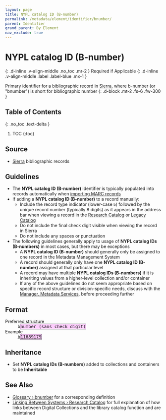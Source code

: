 ```yaml
---
layout: page
title: NYPL catalog ID (B-number)
permalink: /metadata/element/identifier/bnumber/
parent: Identifier
grand_parent: By Element
nav_exclude: true
---
```


# NYPL catalog ID (B-number)
{: .d-inline .v-align-middle .no_toc .mr-2 }
Required if Applicable
{: .d-inline .v-align-middle .label .label-blue .mx-1 }

Primary identifier for a bibliographic record in [Sierra](/metadata-documentation/resources/glossary/#sierra), where b-number (or "bnumber") is short for bibliographic number
{: .d-block .mt-2 .fs-6 .fw-300 }

## Table of Contents
{: .no_toc .text-delta }

1. TOC
{:toc}

## Source
- [Sierra](/metadata-documentation/resources/glossary/#sierra) bibliographic records

## Guidelines
- The **NYPL catalog ID (B-number)** identifier is typically populated into records automatically when [importing MARC records](/metadata-documentation/workflows/create-import/#importing-marc-records)
- If adding a **NYPL catalog ID (B-number)** to a record manually:
    - Include the record type indicator (lower-case `b`) followed by the unique record number (typically 8 digits) as it appears in the address bar when viewing a record in the [Research Catalog](/metadata-documentation/resources/glossary/#research-catalog) or [Legacy Catalog](/metadata-documentation/resources/glossary/#legacy-catalog)
    - Do not include the final check digit visible when viewing the record in Sierra
    - Do not include any spaces or punctuation
- The following guidelines generally apply to usage of **NYPL catalog IDs (B-numbers)** in most cases, but there may be exceptions
    - A **NYPL catalog ID (B-number)** should generally only be assigned to one record in the Metadata Management System
    - A record should generally only have one **NYPL catalog ID (B-number)** assigned at that particular level
    - A record may have multiple **NYPL catalog IDs (B-numbers)** if it is inheriting values from a higher-level collection and/or container
    - If any of the above guidelines do not seem appropriate based on specific record structure or division-specific needs, discuss with the [Manager, Metadata Services](https://nypl.github.io/metadata-documentation/contact/), before proceeding further

## Format
<dl>
<dt>Preferred structure</dt>
<dd><tt>b<span style="background: #ffccff; border: 1px solid #5c5962;">number (sans check digit)</span></tt></dd>
<dt>Example</dt>
<dd><a href="https://www.nypl.org/research/research-catalog/bib/b11689179"><tt>b<span style="background: #ffccff; border: 1px solid #5c5962;">11689179</span></tt></a></dd>

</dl>

## Inheritance
- Set **NYPL catalog IDs (B-numbers)** added to collections and containers to be **Inheritable**

## See Also
- [Glossary › bnumber](/metadata-documentation/resources/glossary/#bnumber) for a corresponding definition
- [Linking Between Systems › Research Catalog](/metadata-documentation/workflows/linking/#research-catalog) for full explanation of how links between Digital Collections and the library catalog function and are maintained